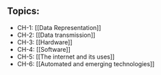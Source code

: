 ## Topics:
- CH-1: [[Data Representation]]
- CH-2: [[Data transmission]]
- CH-3: [[Hardware]]
- CH-4: [[Software]]
- CH-5: [[The internet and its uses]]
- CH-6: [[Automated and emerging technologies]]
